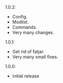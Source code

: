 1.0.2:
- Config.
- Modlist.
- Commands.
- Very many changes.

1.0.1:
- Get rid of fatjar.
- Very many small fixes.

1.0.0:
- initial release